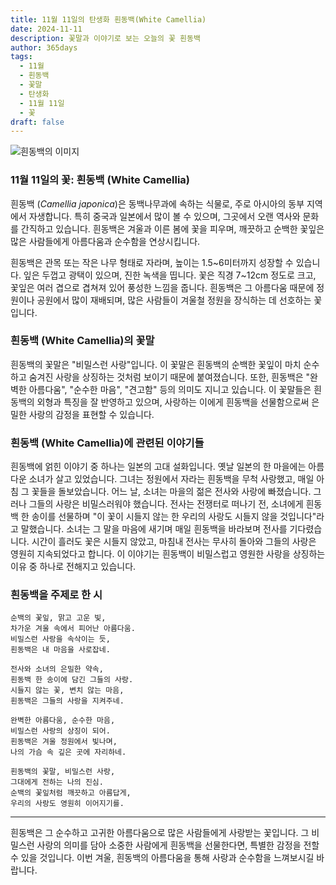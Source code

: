```yaml
---
title: 11월 11일의 탄생화 흰동백(White Camellia)
date: 2024-11-11
description: 꽃말과 이야기로 보는 오늘의 꽃 흰동백
author: 365days
tags:
  - 11월
  - 흰동백
  - 꽃말
  - 탄생화
  - 11월 11일
  - 꽃
draft: false
---
```



![흰동백의 이미지](https://cdn.pixabay.com/photo/2016/12/05/06/51/camellia-1883205_1280.jpg#center)


### 11월 11일의 꽃: 흰동백 (White Camellia)

흰동백 (*Camellia japonica*)은 동백나무과에 속하는 식물로, 주로 아시아의 동부 지역에서 자생합니다. 특히 중국과 일본에서 많이 볼 수 있으며, 그곳에서 오랜 역사와 문화를 간직하고 있습니다. 흰동백은 겨울과 이른 봄에 꽃을 피우며, 깨끗하고 순백한 꽃잎은 많은 사람들에게 아름다움과 순수함을 연상시킵니다.

흰동백은 관목 또는 작은 나무 형태로 자라며, 높이는 1.5~6미터까지 성장할 수 있습니다. 잎은 두껍고 광택이 있으며, 진한 녹색을 띱니다. 꽃은 직경 7~12cm 정도로 크고, 꽃잎은 여러 겹으로 겹쳐져 있어 풍성한 느낌을 줍니다. 흰동백은 그 아름다움 때문에 정원이나 공원에서 많이 재배되며, 많은 사람들이 겨울철 정원을 장식하는 데 선호하는 꽃입니다.

### 흰동백 (White Camellia)의 꽃말

흰동백의 꽃말은 "비밀스런 사랑"입니다. 이 꽃말은 흰동백의 순백한 꽃잎이 마치 순수하고 숨겨진 사랑을 상징하는 것처럼 보이기 때문에 붙여졌습니다. 또한, 흰동백은 "완벽한 아름다움", "순수한 마음", "견고함" 등의 의미도 지니고 있습니다. 이 꽃말들은 흰동백의 외형과 특징을 잘 반영하고 있으며, 사랑하는 이에게 흰동백을 선물함으로써 은밀한 사랑의 감정을 표현할 수 있습니다.

### 흰동백 (White Camellia)에 관련된 이야기들

흰동백에 얽힌 이야기 중 하나는 일본의 고대 설화입니다. 옛날 일본의 한 마을에는 아름다운 소녀가 살고 있었습니다. 그녀는 정원에서 자라는 흰동백을 무척 사랑했고, 매일 아침 그 꽃들을 돌보았습니다. 어느 날, 소녀는 마을의 젊은 전사와 사랑에 빠졌습니다. 그러나 그들의 사랑은 비밀스러워야 했습니다. 전사는 전쟁터로 떠나기 전, 소녀에게 흰동백 한 송이를 선물하며 "이 꽃이 시들지 않는 한 우리의 사랑도 시들지 않을 것입니다"라고 말했습니다. 소녀는 그 말을 마음에 새기며 매일 흰동백을 바라보며 전사를 기다렸습니다. 시간이 흘러도 꽃은 시들지 않았고, 마침내 전사는 무사히 돌아와 그들의 사랑은 영원히 지속되었다고 합니다. 이 이야기는 흰동백이 비밀스럽고 영원한 사랑을 상징하는 이유 중 하나로 전해지고 있습니다.

### 흰동백을 주제로 한 시


	순백의 꽃잎, 맑고 고운 빛,
	차가운 겨울 속에서 피어난 아름다움.
	비밀스런 사랑을 속삭이는 듯,
	흰동백은 내 마음을 사로잡네.
	
	전사와 소녀의 은밀한 약속,
	흰동백 한 송이에 담긴 그들의 사랑.
	시들지 않는 꽃, 변치 않는 마음,
	흰동백은 그들의 사랑을 지켜주네.
	
	완벽한 아름다움, 순수한 마음,
	비밀스런 사랑의 상징이 되어.
	흰동백은 겨울 정원에서 빛나며,
	나의 가슴 속 깊은 곳에 자리하네.
	
	흰동백의 꽃말, 비밀스런 사랑,
	그대에게 전하는 나의 진심.
	순백의 꽃잎처럼 깨끗하고 아름답게,
	우리의 사랑도 영원히 이어지기를.

---

흰동백은 그 순수하고 고귀한 아름다움으로 많은 사람들에게 사랑받는 꽃입니다. 그 비밀스런 사랑의 의미를 담아 소중한 사람에게 흰동백을 선물한다면, 특별한 감정을 전할 수 있을 것입니다. 이번 겨울, 흰동백의 아름다움을 통해 사랑과 순수함을 느껴보시길 바랍니다.